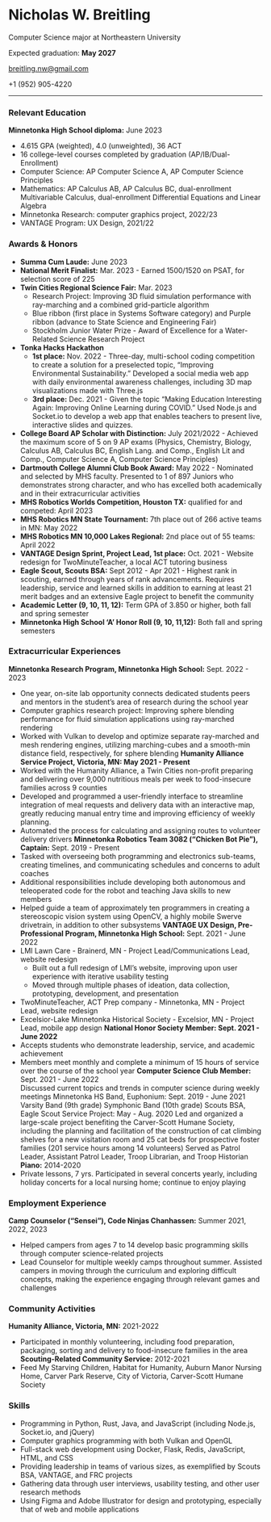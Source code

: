 # Nicholas W. Breitling
Computer Science major at Northeastern University

Expected graduation: **May 2027**

breitling.nw@gmail.com

+1 (952) 905-4220

---

### Relevant Education
**Minnetonka High School diploma:** June 2023	
- 4.615 GPA (weighted), 4.0 (unweighted), 36 ACT
- 16 college-level courses completed by graduation (AP/IB/Dual-Enrollment)
- Computer Science: AP Computer Science A, AP Computer Science Principles
- Mathematics: AP Calculus AB, AP Calculus BC, dual-enrollment Multivariable Calculus, dual-enrollment Differential Equations and Linear Algebra
- Minnetonka Research: computer graphics project, 2022/23
- VANTAGE Program: UX Design, 2021/22

### Awards & Honors
- **Summa Cum Laude:** June 2023
- **National Merit Finalist:** Mar. 2023 - Earned 1500/1520 on PSAT, for selection score of 225
- **Twin Cities Regional Science Fair:** Mar. 2023
  - Research Project: Improving 3D fluid simulation performance with ray-marching and a combined grid-particle algorithm
  - Blue ribbon (first place in Systems Software category) and Purple ribbon (advance to State Science and Engineering Fair)
  - Stockholm Junior Water Prize - Award of Excellence for a Water-Related Science Research Project
- **Tonka Hacks Hackathon**
  - **1st place:** Nov. 2022 - Three-day, multi-school coding competition to create a solution for a preselected topic, “Improving Environmental Sustainability.” Developed a social media web app with daily environmental awareness challenges, including 3D map visualizations made with Three.js
  - **3rd place:** Dec. 2021 - Given the topic “Making Education Interesting Again: Improving Online Learning during COVID.” Used Node.js and Socket.io to develop a web app that enables teachers to present live, interactive slides and quizzes.
- **College Board AP Scholar with Distinction:** July 2021/2022 - Achieved the maximum score of 5 on 9 AP exams (Physics, Chemistry, Biology, Calculus AB, Calculus BC, English Lang. and Comp., English Lit and Comp., Computer Science A, Computer Science Principles)
- **Dartmouth College Alumni Club Book Award:** May 2022 - Nominated and selected by MHS faculty. Presented to 1 of 897 Juniors who demonstrates strong character, and who has excelled both academically and in their extracurricular activities
- **MHS Robotics Worlds Competition, Houston TX:** qualified for and competed: April 2023
- **MHS Robotics MN State Tournament:** 7th place out of 266 active teams in MN: May 2022
- **MHS Robotics MN 10,000 Lakes Regional:** 2nd place out of 55 teams: April 2022
- **VANTAGE Design Sprint, Project Lead, 1st place:** Oct. 2021 - Website redesign for TwoMinuteTeacher, a local ACT tutoring business
- **Eagle Scout, Scouts BSA:** Sept 2012 - Apr 2021 - Highest rank in scouting, earned through years of rank advancements. Requires leadership, service and learned skills in addition to earning at least 21 merit badges and an extensive Eagle project to benefit the community
- **Academic Letter (9, 10, 11, 12):** Term GPA of 3.850 or higher, both fall and spring semester
- **Minnetonka High School ‘A’ Honor Roll (9, 10, 11,12):** Both fall and spring semesters

### Extracurricular Experiences
**Minnetonka Research Program, Minnetonka High School:** Sept. 2022 - 2023
- One year, on-site lab opportunity connects dedicated students peers and mentors in the student’s area of research during the school year
- Computer graphics research project: Improving sphere blending performance for fluid simulation applications using ray-marched rendering
- Worked with Vulkan to develop and optimize separate ray-marched and mesh rendering engines, utilizing marching-cubes and a smooth-min distance field, respectively, for sphere blending
**Humanity Alliance Service Project, Victoria, MN: May 2021 - Present**
- Worked with the Humanity Alliance, a Twin Cities non-profit preparing and delivering over 9,000 nutritious meals per week to food-insecure families across 9 counties
- Developed and programmed a user-friendly interface to streamline integration of meal requests and delivery data with an interactive map, greatly reducing manual entry time and improving efficiency of weekly planning.
- Automated the process for calculating and assigning routes to volunteer delivery drivers
**Minnetonka Robotics Team 3082 (“Chicken Bot Pie”), Captain:** Sept. 2019 - Present
- Tasked with overseeing both programming and electronics sub-teams, creating timelines, and communicating schedules and concerns to adult coaches 
- Additional responsibilities include developing both autonomous and teleoperated code for the robot and teaching Java skills to new members
- Helped guide a team of approximately ten programmers in creating a stereoscopic vision system using OpenCV, a highly mobile Swerve drivetrain, in addition to other subsystems
**VANTAGE UX Design, Pre-Professional Program, Minnetonka High School:** Sept. 2021 - June 2022
- LMI Lawn Care - Brainerd, MN - Project Lead/Communications Lead, website redesign 
  - Built out a full redesign of LMI’s website, improving upon user experience with iterative usability testing
  - Moved through multiple phases of ideation, data collection, prototyping, development, and presentation
- TwoMinuteTeacher, ACT Prep company - Minnetonka, MN - Project Lead, website redesign
- Excelsior-Lake Minnetonka Historical Society - Excelsior, MN - Project Lead, mobile app design
**National Honor Society Member: Sept. 2021 - June 2022**
- Accepts students who demonstrate leadership, service, and academic achievement
- Members meet monthly and complete a minimum of 15 hours of service over the course of the school year
**Computer Science Club Member:** Sept. 2021 - June 2022                                                                                                            	
Discussed current topics and trends in computer science during weekly meetings
Minnetonka HS Band, Euphonium: Sept. 2019 - June 2021
Varsity Band (9th grade)
Symphonic Band (10th grade)
Scouts BSA, Eagle Scout Service Project: May - Aug. 2020
Led and organized a large-scale project benefiting the Carver-Scott Humane Society, including the planning and facilitation of the construction of cat climbing shelves for a new visitation room and 25 cat beds for prospective foster families (201 service hours among 14 volunteers)
Served as Patrol Leader, Assistant Patrol Leader, Troop Librarian, and Troop Historian
**Piano:** 2014-2020 
- Private lessons, 7 yrs. Participated in several concerts yearly, including holiday concerts for a local nursing home; continue to enjoy playing
	
### Employment Experience
**Camp Counselor (“Sensei”), Code Ninjas Chanhassen:** Summer 2021, 2022, 2023
- Helped campers from ages 7 to 14 develop basic programming skills through computer science-related projects
- Lead Counselor for multiple weekly camps throughout summer. Assisted campers in moving through the curriculum and exploring difficult concepts, making the experience engaging through relevant games and challenges

### Community Activities
**Humanity Alliance, Victoria, MN:** 2021-2022
- Participated in monthly volunteering, including food preparation, packaging, sorting and delivery to food-insecure families in the area 
**Scouting-Related Community Service:** 2012-2021
- Feed My Starving Children, Habitat for Humanity, Auburn Manor Nursing Home, Carver Park Reserve, City of Victoria, Carver-Scott Humane Society
   
### Skills
- Programming in Python, Rust, Java, and JavaScript (including Node.js, Socket.io, and jQuery)
- Computer graphics programming with both Vulkan and OpenGL
- Full-stack web development using Docker, Flask, Redis, JavaScript, HTML, and CSS
- Providing leadership in teams of various sizes, as exemplified by Scouts BSA, VANTAGE, and FRC projects
- Gathering data through user interviews, usability testing, and other user research methods
- Using Figma and Adobe Illustrator for design and prototyping, especially that of web and mobile applications
